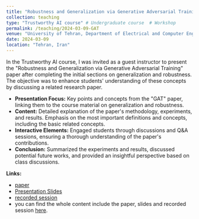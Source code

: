 ```yaml
---
title: "Robustness and Generalization via Generative Adversarial Training"
collection: teaching
type: "Trustworthy AI course" # Undergraduate course  # Workshop
permalink: /teaching/2024-03-09-GAT
venue: "University of Tehran, Department of Electrical and Computer Engineering"
date: 2024-03-09
location: "Tehran, Iran"
---
```

In the Trustworthy AI course, I was invited as a guest instructor to present the "Robustness and Generalization via Generative Adversarial Training" paper after completing the initial sections on generalization and robustness. The objective was to enhance students' understanding of these concepts by discussing a related research paper.

- **Presentation Focus:** Key points and concepts from the "GAT" paper, linking them to the course material on generalization and robustness.
- **Content:** Detailed explanation of the paper's methodology, experiments, and results. Emphasis on the most important definitions and concepts, including the basic related concepts.
- **Interactive Elements:** Engaged students through discussions and Q&A sessions, ensuring a thorough understanding of the paper's contributions.
- **Conclusion:** Summarized the experiments and results, discussed potential future works, and provided an insightful perspective based on class discussions.
  
**Links:**
- [paper](https://openaccess.thecvf.com/content/ICCV2021/papers/Poursaeed_Robustness_and_Generalization_via_Generative_Adversarial_Training_ICCV_2021_paper.pdf)
- [Presentation Slides](https://docs.google.com/presentation/d/1dHhmcFHNC2wPwIkAO_vtOeYV9w7RCPGqSs0184gMyXg/edit?usp=sharing)
- [recorded session](https://drive.google.com/file/d/1YwijkgVWl-20bSBrqCxdaGfpoTd_UyKK/view?usp=drive_link)
- you can find the whole content include the paper, slides and recorded session [here](https://drive.google.com/drive/folders/1mGiKEyfavCFsf1638KuqUYnsy00ijFle?usp=sharing).
